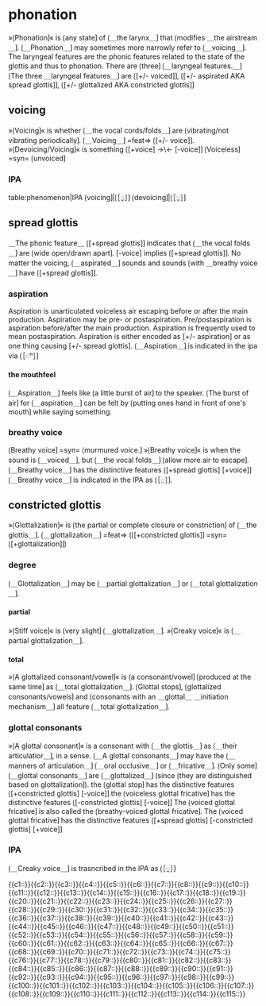 # phonation

»⟮Phonation⟯« is ⟮any state⟯ of ⟮＿the larynx＿⟯ that ⟮modifies ＿the airstream＿⟯.
⟮＿Phonation＿⟯ may sometimes more narrowly refer to ⟮＿voicing＿⟯.
The laryngeal features are the phonic features related to the state of the glottis and thus to phonation.
There are ⟮three⟯ ⟮＿laryngeal features.＿⟯
⟮The three ＿laryngeal features＿⟯ are ⟮[+/- voiced]⟯, ⟮[+/- aspirated AKA spread glottis]⟯, ⟮[+/- glottalized AKA constricted glottis]⟯


## voicing

»⟮Voicing⟯« is whether ⟮＿the vocal cords/folds＿⟯ are ⟮vibrating/not vibrating periodically⟯.
⟮＿Voicing＿⟯ =feat=> ⟮[+/- voice]⟯.
»⟮Devoicing/Voicing⟯« is something ⟮[+voice] →\← [-voice]⟯
⟮Voiceless⟯ =syn= ⟮unvoiced⟯

### IPA

table:phenomenon|IPA
⟮voicing⟯|⟮［◌̬］⟯
⟮devoicing⟯|⟮［◌̥］⟯

## spread glottis

＿The phonic feature＿ ⟮[+spread glottis]⟯ indicates that ⟮＿the vocal folds＿⟯ are ⟮wide open/drawn apart⟯.
[-voice] implies ⟮[+spread glottis]⟯.
No matter the voicing, ⟮＿aspirated＿⟯ sounds and sounds ⟮with ＿breathy voice＿⟯ have ⟮[+spread glottis]⟯.

### aspiration

Aspiration is unarticulated voiceless air escaping before or after the main production.
Aspiration may be pre- or postaspiration.
Pre/postaspiration is aspiration before/after the main production.
Aspiration is frequently used to mean postaspiration.
Aspiration is either encoded as [+/- aspiration] or as one thing causing [+/- spread glottis].
⟮＿Aspiration＿⟯ is indicated in the ipa via ⟮［◌ʰ］⟯

#### the mouthfeel

⟮＿Aspiration＿⟯ feels like ⟮a little burst of air⟯ to the speaker.
⟮The burst of air⟯ for ⟮＿aspiration＿⟯ can be felt by ⟮putting ones hand in front of one's mouth⟯ while saying something.

### breathy voice

⟮Breathy voice⟯ =syn= ⟮murmured voice.⟯
»⟮Breathy voice⟯« is when the sound is ⟮＿voiced＿⟯, but ⟮＿the vocal folds＿⟯ ⟮allow more air to escape⟯.
⟮＿Breathy voice＿⟯ has the distinctive features ⟮[+spread glottis] [+voice]⟯
⟮＿Breathy voice＿⟯ is indicated in the IPA as ⟮［◌̤］⟯.

## constricted glottis

»⟮Glottalization⟯« is ⟮the partial or complete closure or constriction⟯ of ⟮＿the glottis＿⟯.
⟮＿glottalization＿⟯ =feat=> (⟮[+constricted glottis]⟯ =syn=  ⟮[+glottalization]⟯)

### degree

⟮＿Glottalization＿⟯ may be ⟮＿partial glottalization＿⟯ or ⟮＿total glottalization＿⟯.

#### partial

»⟮Stiff voice⟯« is ⟮very slight⟯ ⟮＿glottalization＿⟯.
»⟮Creaky voice⟯« is ⟮＿partial glottalization＿⟯.

#### total

»⟮A glottalized consonant/vowel⟯« is ⟮a consonant/vowel⟯ ⟮produced at the same time⟯ as ⟮＿total glottalization＿⟯.
⟮Glottal stops⟯, ⟮glottalized consonants/vowels⟯ and ⟮consonants with an ＿glottal＿ ＿initiation mechanism＿⟯ all feature ⟮＿total glottalization＿⟯.

### glottal consonants

»⟮A glottal consonant⟯« is a consonant with ⟮＿the glottis＿⟯ as ⟮＿their articulatior＿⟯, in a sense.
⟮＿A glottal consonants＿⟯ may have the ⟮＿manners of articulation＿⟯ ⟮＿oral occlusive＿⟯ or ⟮＿fricative＿⟯.
⟮Only some⟯ ⟮＿glottal consonants＿⟯ are ⟮＿glottalized＿⟯ (since ⟮they are distinguished based on glottalization⟯).
the ⟮glottal stop⟯ has the distinctive features ⟮[+constricted glottis] [-voice]⟯
the ⟮voiceless glottal fricative⟯ has the distinctive features ⟮[-constricted glottis] [-voice]⟯
The ⟮voiced glottal fricative⟯ is also called the ⟮breathy-voiced glottal fricative⟯.
The ⟮voiced glottal fricative⟯ has the distinctive features ⟮[+spread glottis] [-constricted glottis] [+voice]⟯

### IPA

⟮＿Creaky voice＿⟯ is trasncribed in the IPA as ⟮［◌̰］⟯

<span class="cloze-dump">{{c1::}}{{c2::}}{{c3::}}{{c4::}}{{c5::}}{{c6::}}{{c7::}}{{c8::}}{{c9::}}{{c10::}}{{c11::}}{{c12::}}{{c13::}}{{c14::}}{{c15::}}{{c16::}}{{c17::}}{{c18::}}{{c19::}}{{c20::}}{{c21::}}{{c22::}}{{c23::}}{{c24::}}{{c25::}}{{c26::}}{{c27::}}{{c28::}}{{c29::}}{{c30::}}{{c31::}}{{c32::}}{{c33::}}{{c34::}}{{c35::}}{{c36::}}{{c37::}}{{c38::}}{{c39::}}{{c40::}}{{c41::}}{{c42::}}{{c43::}}{{c44::}}{{c45::}}{{c46::}}{{c47::}}{{c48::}}{{c49::}}{{c50::}}{{c51::}}{{c52::}}{{c53::}}{{c54::}}{{c55::}}{{c56::}}{{c57::}}{{c58::}}{{c59::}}{{c60::}}{{c61::}}{{c62::}}{{c63::}}{{c64::}}{{c65::}}{{c66::}}{{c67::}}{{c68::}}{{c69::}}{{c70::}}{{c71::}}{{c72::}}{{c73::}}{{c74::}}{{c75::}}{{c76::}}{{c77::}}{{c78::}}{{c79::}}{{c80::}}{{c81::}}{{c82::}}{{c83::}}{{c84::}}{{c85::}}{{c86::}}{{c87::}}{{c88::}}{{c89::}}{{c90::}}{{c91::}}{{c92::}}{{c93::}}{{c94::}}{{c95::}}{{c96::}}{{c97::}}{{c98::}}{{c99::}}{{c100::}}{{c101::}}{{c102::}}{{c103::}}{{c104::}}{{c105::}}{{c106::}}{{c107::}}{{c108::}}{{c109::}}{{c110::}}{{c111::}}{{c112::}}{{c113::}}{{c114::}}{{c115::}}</span>